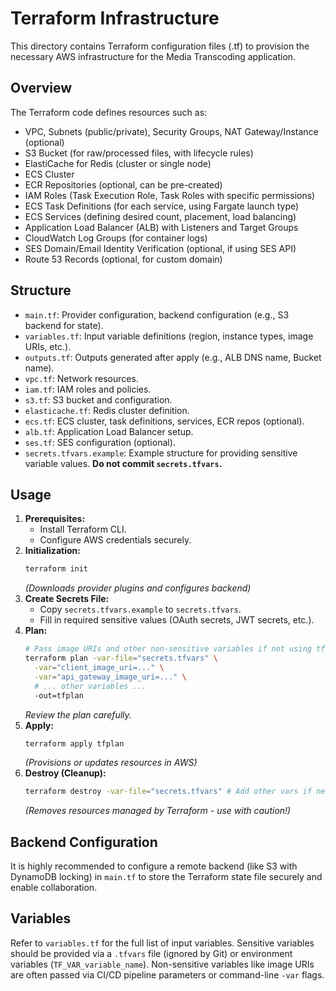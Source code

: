 <!-- ./infrastructure/terraform/README.md -->

# Terraform Infrastructure

This directory contains Terraform configuration files (.tf) to provision the necessary AWS infrastructure for the Media Transcoding application.

## Overview

The Terraform code defines resources such as:

* VPC, Subnets (public/private), Security Groups, NAT Gateway/Instance (optional)
* S3 Bucket (for raw/processed files, with lifecycle rules)
* ElastiCache for Redis (cluster or single node)
* ECS Cluster
* ECR Repositories (optional, can be pre-created)
* IAM Roles (Task Execution Role, Task Roles with specific permissions)
* ECS Task Definitions (for each service, using Fargate launch type)
* ECS Services (defining desired count, placement, load balancing)
* Application Load Balancer (ALB) with Listeners and Target Groups
* CloudWatch Log Groups (for container logs)
* SES Domain/Email Identity Verification (optional, if using SES API)
* Route 53 Records (optional, for custom domain)

## Structure

* `main.tf`: Provider configuration, backend configuration (e.g., S3 backend for state).
* `variables.tf`: Input variable definitions (region, instance types, image URIs, etc.).
* `outputs.tf`: Outputs generated after apply (e.g., ALB DNS name, Bucket name).
* `vpc.tf`: Network resources.
* `iam.tf`: IAM roles and policies.
* `s3.tf`: S3 bucket and configuration.
* `elasticache.tf`: Redis cluster definition.
* `ecs.tf`: ECS cluster, task definitions, services, ECR repos (optional).
* `alb.tf`: Application Load Balancer setup.
* `ses.tf`: SES configuration (optional).
* `secrets.tfvars.example`: Example structure for providing sensitive variable values. **Do not commit `secrets.tfvars`.**

## Usage

1. **Prerequisites:**
    * Install Terraform CLI.
    * Configure AWS credentials securely.
2. **Initialization:**
    ```bash
    terraform init
    ```
    *(Downloads provider plugins and configures backend)*
3. **Create Secrets File:**
    * Copy `secrets.tfvars.example` to `secrets.tfvars`.
    * Fill in required sensitive values (OAuth secrets, JWT secrets, etc.).
4. **Plan:**
    ```bash
    # Pass image URIs and other non-sensitive variables if not using tfvars
    terraform plan -var-file="secrets.tfvars" \
      -var="client_image_uri=..." \
      -var="api_gateway_image_uri=..." \
      # ... other variables ...
      -out=tfplan
    ```
    *Review the plan carefully.*
5. **Apply:**
    ```bash
    terraform apply tfplan
    ```
    *(Provisions or updates resources in AWS)*
6. **Destroy (Cleanup):**
    ```bash
    terraform destroy -var-file="secrets.tfvars" # Add other vars if needed
    ```
    *(Removes resources managed by Terraform - use with caution!)*

## Backend Configuration

It is highly recommended to configure a remote backend (like S3 with DynamoDB locking) in `main.tf` to store the Terraform state file securely and enable collaboration.

## Variables

Refer to `variables.tf` for the full list of input variables. Sensitive variables should be provided via a `.tfvars` file (ignored by Git) or environment variables (`TF_VAR_variable_name`). Non-sensitive variables like image URIs are often passed via CI/CD pipeline parameters or command-line `-var` flags.